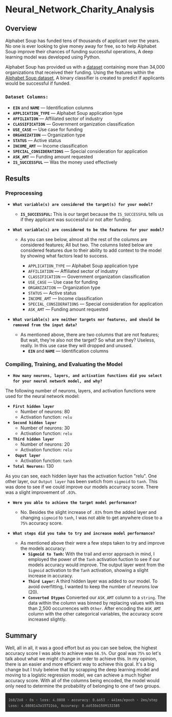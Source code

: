 # Neural_Network_Charity_Analysis
## Overview
Alphabet Soup has funded tens of thousands of applicant over the years. No one is ever looking to give money away for free, so to help Alphabet Soup improve their chances of funding successful operations, A deep learning model was developed using Python. 

Alphabet Soup has provided us with a [dataset](https://github.com/StickySitch/Neural_Network_Charity_Analysis/blob/main/Resources/charity_data.csv) containing more than 34,000 organizations that received their funding. Using the features within the [Alphabet Soup dataset](https://github.com/StickySitch/Neural_Network_Charity_Analysis/blob/main/Resources/charity_data.csv), A binary classifier is created to predict if applicants would be successful if funded.

### `Dataset Columns:`
-   **`EIN`** and **`NAME`** — Identification columns
-   **`APPLICATION_TYPE`** — Alphabet Soup application type
-   **`AFFILIATION`** — Affiliated sector of industry
-   **`CLASSIFICATION`** — Government organization classification
-   **`USE_CASE`** — Use case for funding
-   **`ORGANIZATION`** — Organization type
-   **`STATUS`** — Active status
-   **`INCOME_AMT`** — Income classification
-   **`SPECIAL_CONSIDERATIONS`** — Special consideration for application
-   **`ASK_AMT`** — Funding amount requested
-   **`IS_SUCCESSFUL`** — Was the money used effectively


## Results
### Preprocessing 
- **`What variable(s) are considered the target(s) for your model?`**
	- **`IS_SUCCESSFUL`:** This is our target because the `IS_SUCCESSFUL` tells us if they applicant was successful or not after funding.
	
- **`What variable(s) are considered to be the features for your model?`**
	- As you can see below, almost all the rest of the columns are considered features; All but two. The columns listed below are considered features due to their ability to add context to the model by showing what factors lead to success.

		-   `APPLICATION_TYPE` — Alphabet Soup application type
		-   `AFFILIATION` — Affiliated sector of industry
		-   `CLASSIFICATION` — Government organization classification
		-   `USE_CASE` — Use case for funding
		-   `ORGANIZATION` — Organization type
		-   `STATUS` — Active status
		-   `INCOME_AMT` — Income classification
		-   `SPECIAL_CONSIDERATIONS` — Special consideration for application
		-   `ASK_AMT` — Funding amount requested
- **`What variable(s) are neither targets nor features, and should be removed from the input data?`**
	- As mentioned above, there are two columns that are not features; But wait, they're also not the target? So what are they? Useless, really. In this use case they will dropped and unused.
		- **`EIN`** and **`NAME`** — Identification columns

### Compiling, Training, and Evaluating the Model
- **`How many neurons, layers, and activation functions did you select for your neural network model, and why?`**

The following number of neurons, layers, and activation functions were used for the neural network model:

-   **`First hidden layer`**
    -   Number of neurons: 80
    -   Activation function: `relu`
-   **`Second hidden layer`**
    -   Number of neurons: 30
    -   Activation function: `relu`
-   **`Third hidden layer`**
    -   Number of neurons: 20
    -   Activation function: `relu`
-  **` Ouput layer`**
    -   Activation function: `tanh`
- **`Total Neurons:`** 130 

As you can see, each hidden layer has the activation fuction "relu". One other layer, our `Output layer` has been swtich from `sigmoid` to `tanh`. This was done to see if we could improve our models accurracy score. There was a slight improvement of `.03%`.

- **`Were you able to achieve the target model performance?`**
	- No. Besides the slight increase of `.03%` from the added layer and changing `sigmoid` to `tanh`, I was not able to get anywhere close to a `75%` accuracy score.

- **`What steps did you take to try and increase model performance?`**
	- As mentioned above their were a few steps taken to try and improve the models accuracy:
		- **`Sigmoid to Tanh`:** With the trail and error approach in mind, I employed the power of the `Tanh` activation fuction to see if our models accuracy would improve. The output layer went from the `Sigmoid` activation to the `Tanh` activation, showing a slight increase in accuracy.
		- **`Third Layer`:** A third hidden layer was added to our model. To avoid overfitting, I wanted to keep the number of neurons low (20).  
		- **`Converted Dtypes`** Converted our `ASK_AMT` column to a `string`. The data within the column was binned by replacing values with less than 2,500 occurrences with `Other`. After encoding the `ASK_AMT` column with the other categorical variables, the accuracy score increased slightly.

## Summary

Well, all in all, it was a good effort but as you can see below, the highest accuracy score I was able to achieve was `66.5%`. Our goal was `75%` so let's talk about what we might change in order to achieve this. In my opinion, there is an easier and more efficient way to achieve this goal. It's a big change but I truly beleive that by scrapping the deep learning model and moving to a logistic regression model, we can achieve a much higher accuracy score. With all of the columns being encoded, the model would only need to determine the probability of belonging to one of two groups. 

![Model Output](https://github.com/StickySitch/Neural_Network_Charity_Analysis/blob/main/Resources/accuracy%20score.png)

